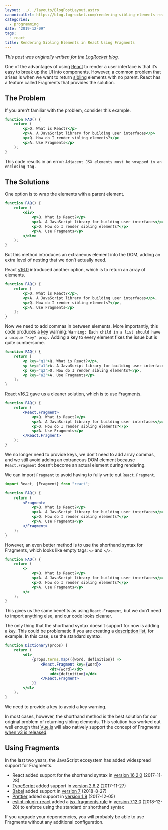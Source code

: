 ```yaml
---
layout: ../../layouts/BlogPostLayout.astro
canonicalUrl: https://blog.logrocket.com/rendering-sibling-elements-react-fragments/
categories:
  - programming
date: "2019-12-09"
tags:
  - react
title: Rendering Sibling Elements in React Using Fragments
---
```


*This post was originally written for the [LogRocket
blog](https://blog.logrocket.com/rendering-sibling-elements-react-fragments/).*

One of the advantages of using [React](https://reactjs.org/) to render a user
interface is that it’s easy to break up the UI into components. However, a
common problem that arises is when we want to return
[sibling](https://javascript.info/dom-navigation#siblings-and-the-parent)
elements with no parent. React has a feature called Fragments that provides the
solution.

## The Problem

If you aren’t familiar with the problem, consider this example.

```jsx
function FAQ() {
    return (
        <p>Q. What is React?</p>
        <p>A. A JavaScript library for building user interfaces</p>
        <p>Q. How do I render sibling elements?</p>
        <p>A. Use Fragments</p>
    );
}
```

This code results in an error: `Adjacent JSX elements must be wrapped in an
enclosing tag.`

## The Solutions

One option is to wrap the elements with a parent element.

```jsx
function FAQ() {
    return (
        <div>
            <p>Q. What is React?</p>
            <p>A. A JavaScript library for building user interfaces</p>
            <p>Q. How do I render sibling elements?</p>
            <p>A. Use Fragments</p>
        </div>
    );
}
```

But this method introduces an extraneous element into the DOM, adding an extra
level of nesting that we don’t actually need.

React [v16.0](https://github.com/facebook/react/releases/tag/v16.0.0) introduced
another option, which is to return an array of elements.

```jsx
function FAQ() {
    return [
        <p>Q. What is React?</p>,
        <p>A. A JavaScript library for building user interfaces</p>,
        <p>Q. How do I render sibling elements?</p>,
        <p>A. Use Fragments</p>
    ];
}
```

Now we need to add commas in between elements. More importantly, this code
produces a [key](https://reactjs.org/docs/lists-and-keys.html#keys) warning:
`Warning: Each child in a list should have a unique "key" prop.` Adding a key to
every element fixes the issue but is quite cumbersome.

```jsx
function FAQ() {
    return [
        <p key="q1">Q. What is React?</p>,
        <p key="a1">A. A JavaScript library for building user interfaces</p>,
        <p key="q2">Q. How do I render sibling elements?</p>,
        <p key="a2">A. Use Fragments</p>
    ];
}
```

React [v16.2](https://github.com/facebook/react/releases/tag/v16.2.0) gave us a
cleaner solution, which is to use Fragments.

```jsx
function FAQ() {
    return (
        <React.Fragment>
            <p>Q. What is React?</p>
            <p>A. A JavaScript library for building user interfaces</p>
            <p>Q. How do I render sibling elements?</p>
            <p>A. Use Fragments</p>
        </React.Fragment>
    );
}
```

We no longer need to provide keys, we don’t need to add array commas, and we
still avoid adding an extraneous DOM element because `React.Fragment` doesn’t
become an actual element during rendering.

We can import `Fragment` to avoid having to fully write out `React.Fragment`.

```jsx
import React, {Fragment} from "react";

function FAQ() {
    return (
        <Fragment>
            <p>Q. What is React?</p>
            <p>A. A JavaScript library for building user interfaces</p>
            <p>Q. How do I render sibling elements?</p>
            <p>A. Use Fragments</p>
        </Fragment>
    );
}
```

However, an even better method is to use the shorthand syntax for Fragments,
which looks like empty tags: `<>` and `</>`.

```jsx
function FAQ() {
    return (
        <>
            <p>Q. What is React?</p>
            <p>A. A JavaScript library for building user interfaces</p>
            <p>Q. How do I render sibling elements?</p>
            <p>A. Use Fragments</p>
        </>
    );
}
```

This gives us the same benefits as using `React.Fragment`, but we don’t need to
import anything else, and our code looks cleaner.

The only thing that the shorthand syntax doesn’t support for now is adding a
`key`. This could be problematic if you are creating a [description
list](https://developer.mozilla.org/en-US/docs/Web/HTML/Element/dl), for
example. In this case, use the standard syntax.

```jsx
function Dictionary(props) {
    return (
        <dl>
            {props.terms.map(({word, definition}) =>
                <React.Fragment key={word}>
                    <dt>{word}</dt>
                    <dd>{definition}</dd>
                </React.Fragment>
            )}
        </dl>
    );
}
```

We need to provide a key to avoid a key warning.

In most cases, however, the shorthand method is the best solution for our
original problem of returning sibling elements. This solution has worked out
well enough that [Vue.js](https://vuejs.org/) will also natively support the
concept of Fragments [when v3 is
released](https://medium.com/the-vue-point/plans-for-the-next-iteration-of-vue-js-777ffea6fabf).

## Using Fragments

In the last two years, the JavaScript ecosystem has added widespread support for
Fragments.

- React added support for the shorthand syntax in
  [version 16.2.0](https://reactjs.org/blog/2017/11/28/react-v16.2.0-fragment-support.html)
  (2017-11-28)
- [TypeScript](https://www.typescriptlang.org/) added support in
  [version 2.6.2](https://github.com/Microsoft/TypeScript/releases/tag/v2.6.2)
  (2017-11-27)
- [Babel](https://babeljs.io/) added support in
  [version 7](https://babeljs.io/blog/2018/08/27/7.0.0#jsx-fragment-support)
  (2018-8-27)
- [Prettier](https://prettier.io/) added support in
  [version 1.9](https://prettier.io/blog/2017/12/05/1.9.0.html#jsx-fragment-syntax-3237-https-githubcom-prettier-prettier-pull-3237-by-duailibe-https-githubcom-duailibe)
  (2017-12-05)
- [eslint-plugin-react](https://github.com/yannickcr/eslint-plugin-react) added
  a [jsx-fragments rule](https://github.com/yannickcr/eslint-plugin-react/blob/master/docs/rules/jsx-fragments.md)
  in [version 7.12.0](https://github.com/yannickcr/eslint-plugin-react/releases/tag/v7.12.0)
  (2018-12-28) to enforce using the standard or shorthand syntax

If you upgrade your dependencies, you will probably be able to use Fragments
without any additional configuration.
